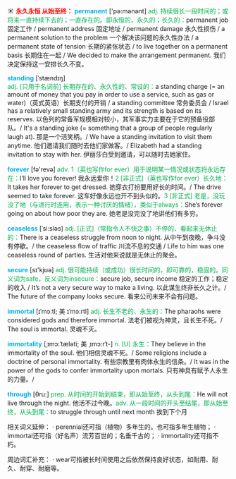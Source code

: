 ☀ <font color="red">**永久永恒 从始至终：**</font>
<font color="sky blue">**permanent**</font> ['pə:mənənt] 
<font color="#00b050">adj. 持续很长一段时间的；或将来一直持续下去的；一直存在的。即永恒的，永久的；长久的：</font>permanent job 固定工作 / permanent address 固定地址 / permanent damage 永久性损伤 / a permanent solution to the problem 一个解决该问题的永久性办法 / a permanent state of tension 长期的紧张状态 / to live together on a permanent basis 长期住在一起 / We decided to make the arrangement permanent. 我们决定保持这一安排长久不变。
          
<font color="sky blue">**standing**</font> [ˈstændɪŋ]  
<font color="#00b050">adj. [只用于名词前] 长期存在的、永久性的、常设的：</font>a standing charge (= an amount of money that you pay in order to use a service, such as gas or water)（英式英语）长期支付的开销 / a standing committee 常务委员会 / Israel has a relatively small standing army and its strength is based on its reserves. 以色列的常备军规模相对较小，其军事实力主要在于它的预备役部队。/ It's a standing joke (= something that a group of people regularly laugh at). 那是一个活笑柄。/ We have a standing invitation to visit them anytime. 他们邀请我们随时去他们家做客。/ Elizabeth had a standing invitation to stay with her. 伊丽莎白受到邀请，可以随时去她家住。

<font color="sky blue">**forever**</font> [fə'revə] 
<font color="#00b050">adv. 1（英也写作for ever）用于说明某一情况或状态将永远存在：</font>I’ll love you forever! 我永远爱你！<font color="#00b050">2 [非正式]（英也写作for ever）长久地：</font>It takes her forever to get dressed. 她穿衣打扮要用好长的时间。/ The drive seemed to take forever. 这车好像永远也开不到头似的。<font color="#00b050">3 [非正式] 老是，没玩没了地（与进行时连用，表示一种讨厌的情绪），类似于always：</font>She’s forever going on about how poor they are. 她老是没完没了地讲他们有多穷。
 
 <font color="sky blue">**ceaseless**</font> [ˈsi:sləs]
<font color="#00b050">adj. [正式]（常指令人不快之事）不停的、看起来无休止的：</font>There is a ceaseless struggle from noon to night. 从中午到夜晚，争斗没有停歇。/ the ceaseless flow of traffic 川流不息的交通 / Life to him was one ceaseless round of parties. 生活对他来说就是无休止的聚会。
          
<font color="sky blue">**secure**</font> [sɪ'kjʊə] 
<font color="#00b050">adj. 很可能持续（或成功）很长时间的，即可靠的，稳固的。同义词为safe，反义词为insecure：</font>secure job, secure income 稳定的工作；稳定的收入 / It’s not a very secure way to make a living. 以此谋生终非长久之计。/ The future of the company looks secure. 看来公司未来不会有问题。
           
<font color="sky blue">**immortal**</font> [ɪˈmɔ:tl; 美 ɪˈmɔ:rtl]
<font color="#00b050">adj. 长生不老的、永生的：</font>The pharaohs were considered gods and therefore immortal. 法老们被视为神灵，且长生不死。/ The soul is immortal. 灵魂不灭。
           
<font color="sky blue">**immortality**</font> [ˌɪmɔ:ˈtæləti; 美 ˌɪmɔ:rˈt-]
<font color="#00b050">n. [U] 永生：</font>They believe in the immortality of the soul. 他们相信灵魂不死。/ Some religions include a doctrine of personal immortality. 有些宗教里有肉体永生的信条。/ It was in the power of the gods to confer immortality upon mortals. 只有神具有赋予人永生的力量。/

<font color="sky blue">**through**</font> [θru:] 
<font color="#00b050">prep. 从时间的开始到结束，即从始至终，从头到尾：</font>He will not live through the night. 他活不过今晚。<font color="#00b050">adv. 从一段时间的开头至结尾，即从始至终，从头到尾：</font>to struggle through until next month 挨到下个月

相关词义延伸：
· perennial还可指（植物）多年生的。也可指多年生植物；
· immortal还可指（好名声）流芳百世的；名垂千古的；
· immortality还可指不朽。

周边词汇补充：
· wear可指被长时间使用之后依然保持良好状态，如耐用、耐久、耐穿、耐磨等。



